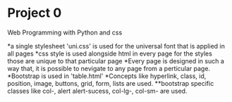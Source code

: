 # Project 0

Web Programming with Python and css

*a single stylesheet 'uni.css' is used for the universal font that is applied in all pages
*css style is used alongside html in every page for the styles those are unique to that particular page
*Every page is designed in such a way that, it is possible to nevigate to any page from a perticular page.
*Bootstrap is used in 'table.html'
*Concepts like hyperlink, class, id, position, image, buttons, grid, form, lists are used.
**bootstrap specific classes like col-, alert alert-sucess, col-lg-, col-sm- are used.

